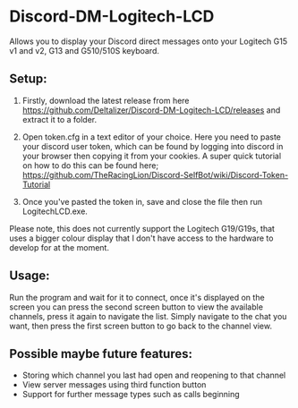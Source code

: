 # Discord-DM-Logitech-LCD
Allows you to display your Discord direct messages onto your Logitech G15 v1 and v2, G13 and G510/510S keyboard.

## Setup:

1. Firstly, download the latest release from here https://github.com/Deltalizer/Discord-DM-Logitech-LCD/releases and extract it to a folder. 

1. Open token.cfg in a text editor of your choice. Here you need to paste your discord user token, which can be found by logging into discord in your browser then copying it from your cookies. A super quick tutorial on how to do this can be found here; https://github.com/TheRacingLion/Discord-SelfBot/wiki/Discord-Token-Tutorial

1. Once you've pasted the token in, save and close the file then run LogitechLCD.exe.

Please note, this does not currently support the Logitech G19/G19s, that uses a bigger colour display that I don't have access to the hardware to develop for at the moment.

## Usage:

Run the program and wait for it to connect, once it's displayed on the screen you can press the second screen button to view the available channels, press it again to navigate the list. Simply navigate to the chat you want, then press the first screen button to go back to the channel view.

## Possible maybe future features:

* Storing which channel you last had open and reopening to that channel
* View server messages using third function button
* Support for further message types such as calls beginning
